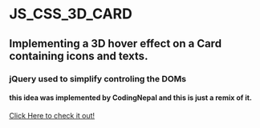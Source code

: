 # JS_CSS_3D_CARD

## Implementing a 3D hover effect on a Card containing icons and texts.

### jQuery used to simplify controling the DOMs

#### this idea was implemented by CodingNepal and this is just a remix of it.

[Click Here to check it out!]([https://link-url-here.org](https://emadnazzal.github.io/JS_CSS_3D_CARD/))
